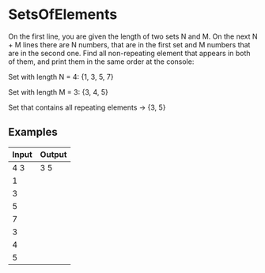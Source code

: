 # SetsOfElements

On the first line, you are given the length of two sets N and M. On the next N + M lines there are N numbers, that are in the first set and M numbers that are in the second one. Find all non-repeating element that appears in both of them, and print them in the same order at the console:

Set with length N = 4: {1, 3, 5, 7}

Set with length M = 3: {3, 4, 5}

Set that contains all repeating elements -> {3, 5}

Examples
---------

Input |	Output
------|-------
4 3 | 3 5
1 |
3 | 
5 | 
7 |
3 |
4 |
5 |

